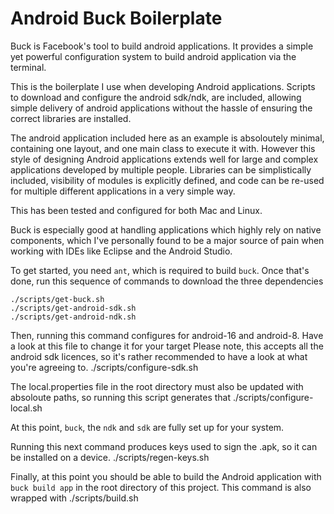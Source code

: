 # Android Buck Boilerplate

Buck is Facebook's tool to build android applications. It provides a simple yet powerful configuration system to build android application via the terminal. 

This is the boilerplate I use when developing Android applications. Scripts to download and configure the android sdk/ndk, are included, allowing simple delivery of android applications without the hassle of ensuring the correct libraries are installed.

The android application included here as an example is absoloutely minimal, containing one layout, and one main class to execute it with. However this style of designing Android applications extends well for large and complex applications developed by multiple people. Libraries can be simplistically included, visibility of modules is explicitly defined, and code can be re-used for multiple different applications in a very simple way.

This has been tested and configured for both Mac and Linux.

Buck is especially good at handling applications which highly rely on native components, which I've personally found to be a major source of pain when working with IDEs like Eclipse and the Android Studio.

To get started, you need `ant`, which is required to build `buck`. Once that's done, run this sequence of commands to download the three dependencies

	./scripts/get-buck.sh
	./scripts/get-android-sdk.sh
	./scripts/get-android-ndk.sh

Then, running this command configures for android-16 and android-8. Have a look at this file to change it for your target
Please note, this accepts all the android sdk licences, so it's rather recommended to have a look at what you're agreeing to.
	./scripts/configure-sdk.sh 

The local.properties file in the root directory must also be updated with absoloute paths, so running this script generates that
	./scripts/configure-local.sh

At this point, `buck`, the `ndk` and `sdk` are fully set up for your system.

Running this next command produces keys used to sign the .apk, so it can be installed on a device.
	./scripts/regen-keys.sh

Finally, at this point you should be able to build the Android application with `buck build app` in the root directory of this project. 
This command is also wrapped with
	./scripts/build.sh